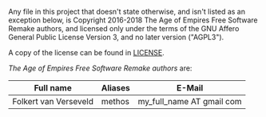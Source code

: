 Any file in this project that doesn't state otherwise, and isn't listed as an
exception below, is Copyright 2016-2018 The Age of Empires Free Software Remake
authors, and licensed only under the terms of the GNU Affero General Public
License Version 3, and no later version ("AGPL3").

A copy of the license can be found in [LICENSE](/LICENSE).

_The Age of Empires Free Software Remake authors_ are:

| Full name                | Aliases  | E-Mail                    |
|--------------------------|----------|---------------------------|
| Folkert van Verseveld    | methos   | my_full_name AT gmail com |
